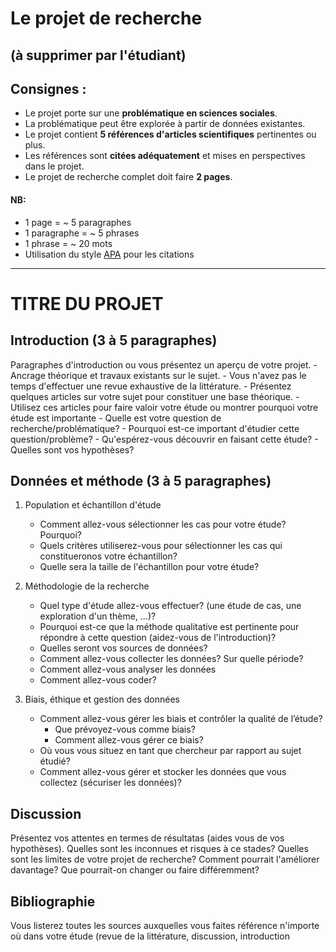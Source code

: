 # Le projet de recherche
## (à supprimer par l'étudiant)

## Consignes :
- Le projet porte sur une **problématique en sciences sociales**.
- La problématique peut être explorée à partir de données existantes.
- Le projet contient **5 références d'articles scientifiques** pertinentes ou plus.
- Les références sont **citées adéquatement** et mises en perspectives dans le projet.
- Le projet de recherche complet doit faire **2 pages**.

#### NB:
- 1 page = ~ 5 paragraphes
- 1 paragraphe = ~ 5 phrases
- 1 phrase = ~ 20 mots
- Utilisation du style [APA](https://www.mendeley.com/guides/apa-citation-guide) pour les citations

---

# TITRE DU PROJET

## Introduction (3 à 5 paragraphes)
Paragraphes d'introduction ou vous présentez un aperçu de votre projet.
    - Ancrage théorique et travaux existants sur le sujet.
        - Vous n'avez pas le temps d'effectuer une revue exhaustive de la littérature.
        - Présentez quelques articles sur votre sujet pour constituer une base théorique.
        - Utilisez ces articles pour faire valoir votre étude ou montrer pourquoi votre étude est importante
    - Quelle est votre question de recherche/problématique?
    - Pourquoi est-ce important d'étudier cette question/problème?
    - Qu'espérez-vous découvrir en faisant cette étude?
    - Quelles sont vos hypothèses?

## Données et méthode (3 à 5 paragraphes)

1. Population et échantillon d'étude
    - Comment allez-vous sélectionner les cas pour votre étude? Pourquoi?
    - Quels critères utiliserez-vous pour sélectionner les cas qui constitueronos votre échantillon?
    - Quelle sera la taille de l'échantillon pour votre étude?

2. Méthodologie de la recherche
    - Quel type d'étude allez-vous effectuer? (une étude de cas, une exploration d'un thème, ...)?
    - Pourquoi est-ce que la méthode qualitative est pertinente pour répondre à cette question (aidez-vous de l'introduction)?
    - Quelles seront vos sources de données?
    - Comment allez-vous collecter les données? Sur quelle période?
    - Comment allez-vous analyser les données
    - Comment allez-vous coder?

3. Biais, éthique et gestion des données
    - Comment allez-vous gérer les biais et contrôler la qualité de l’étude?
        - Que prévoyez-vous comme biais?
        - Comment allez-vous gérer ce biais?
    - Où vous vous situez en tant que chercheur par rapport au sujet étudié?
    - Comment allez-vous gérer et stocker les données que vous collectez (sécuriser les données)?

## Discussion

Présentez vos attentes en termes de résultatas (aides vous de vos hypothèses).
Quelles sont les inconnues et risques à ce stades?
Quelles sont les limites de votre projet de recherche?
Comment pourrait l'améliorer davantage?
Que pourrait-on changer ou faire différemment?

## Bibliographie
Vous listerez toutes les sources auxquelles vous faites référence n'importe où dans votre étude (revue de la littérature, discussion, introduction

